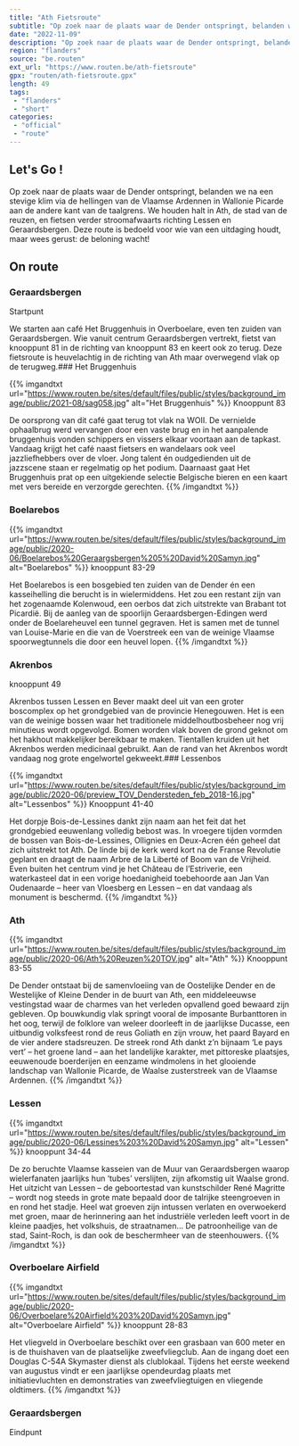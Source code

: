 ```yaml
---
title: "Ath Fietsroute"
subtitle: "Op zoek naar de plaats waar de Dender ontspringt, belanden we na een stevige klim via de hellingen van de Vlaamse Ardennen in Wallonie Picarde aan de andere kant van de taalgrens"
date: "2022-11-09"
description: "Op zoek naar de plaats waar de Dender ontspringt, belanden we na een stevige klim via de hellingen van de Vlaamse Ardennen in Wallonie Picarde aan de andere kant van de taalgrens"
region: "flanders"
source: "be.routen"
ext_url: "https://www.routen.be/ath-fietsroute"
gpx: "routen/ath-fietsroute.gpx"
length: 49
tags:
 - "flanders"
 - "short"
categories:
 - "official"
 - "route"
---
```


## Let's Go ! 

Op zoek naar de plaats waar de Dender ontspringt, belanden we na een stevige klim via de hellingen van de Vlaamse Ardennen in Wallonie Picarde aan de andere kant van de taalgrens. We houden halt in Ath, de stad van de reuzen, en fietsen verder stroomafwaarts richting Lessen en Geraardsbergen. Deze route is bedoeld voor wie van een uitdaging houdt, maar wees gerust: de beloning wacht!

## On route

### Geraardsbergen

Startpunt

We starten aan café Het Bruggenhuis in Overboelare, even ten zuiden van Geraardsbergen. Wie vanuit centrum Geraardsbergen vertrekt, fietst van knooppunt 81 in de richting van knooppunt 83 en keert ook zo terug. Deze fietsroute is heuvelachtig in de richting van Ath maar overwegend vlak op de terugweg.### Het Bruggenhuis

{{% imgandtxt url="https://www.routen.be/sites/default/files/public/styles/background_image/public/2021-08/sag058.jpg" alt="Het Bruggenhuis" %}}
Knooppunt 83

De oorsprong van dit café gaat terug tot vlak na WOII. De vernielde ophaalbrug werd vervangen door een vaste brug en in het aanpalende bruggenhuis vonden schippers en vissers elkaar voortaan aan de tapkast. Vandaag krijgt het café naast fietsers en wandelaars ook veel jazzliefhebbers over de vloer. Jong talent én oudgedienden uit de jazzscene staan er regelmatig op het podium. Daarnaast gaat Het Bruggenhuis prat op een uitgekiende selectie Belgische bieren en een kaart met vers bereide en verzorgde gerechten.
{{% /imgandtxt %}}

### Boelarebos

{{% imgandtxt url="https://www.routen.be/sites/default/files/public/styles/background_image/public/2020-06/Boelarebos%20Geraargsbergen%205%20David%20Samyn.jpg" alt="Boelarebos" %}}
knooppunt 83-29

Het Boelarebos is een bosgebied ten zuiden van de Dender én een kasseihelling die berucht is in wielermiddens. Het zou een restant zijn van het zogenaamde Kolenwoud, een oerbos dat zich uitstrekte van Brabant tot Picardië. Bij de aanleg van de spoorlijn Geraardsbergen-Edingen werd onder de Boelareheuvel een tunnel gegraven. Het is samen met de tunnel van Louise-Marie en die van de Voerstreek een van de weinige Vlaamse spoorwegtunnels die door een heuvel lopen.
{{% /imgandtxt %}}

### Akrenbos

knooppunt 49

Akrenbos tussen Lessen en Bever maakt deel uit van een groter boscomplex op het grondgebied van de provincie Henegouwen. Het is een van de weinige bossen waar het traditionele middelhoutbosbeheer nog vrij minutieus wordt opgevolgd. Bomen worden vlak boven de grond geknot om het hakhout makkelijker bereikbaar te maken. Tientallen kruiden uit het Akrenbos werden medicinaal gebruikt. Aan de rand van het Akrenbos wordt vandaag nog grote engelwortel gekweekt.### Lessenbos

{{% imgandtxt url="https://www.routen.be/sites/default/files/public/styles/background_image/public/2020-06/preview_TOV_Dendersteden_feb_2018-16.jpg" alt="Lessenbos" %}}
Knooppunt 41-40

Het dorpje Bois-de-Lessines dankt zijn naam aan het feit dat het grondgebied eeuwenlang volledig bebost was. In vroegere tijden vormden de bossen van Bois-de-Lessines, Ollignies en Deux-Acren één geheel dat zich uitstrekt tot Ath. De linde bij de kerk werd kort na de Franse Revolutie geplant en draagt de naam Arbre de la Liberté of Boom van de Vrijheid. Even buiten het centrum vind je het Château de l’Estriverie, een waterkasteel dat in een vorige hoedanigheid toebehoorde aan Jan Van Oudenaarde – heer van Vloesberg en Lessen – en dat vandaag als monument is beschermd.
{{% /imgandtxt %}}

### Ath

{{% imgandtxt url="https://www.routen.be/sites/default/files/public/styles/background_image/public/2020-06/Ath%20Reuzen%20TOV.jpg" alt="Ath" %}}
Knooppunt 83-55

De Dender ontstaat bij de samenvloeiing van de Oostelijke Dender en de Westelijke of Kleine Dender in de buurt van Ath, een middeleeuwse vestingstad waar de charmes van het verleden opvallend goed bewaard zijn gebleven. Op bouwkundig vlak springt vooral de imposante Burbanttoren in het oog, terwijl de folklore van weleer doorleeft in de jaarlijkse Ducasse, een uitbundig volksfeest rond de reus Goliath en zijn vrouw, het paard Bayard en de vier andere stadsreuzen. De streek rond Ath dankt z’n bijnaam ‘Le pays vert’ – het groene land – aan het landelijke karakter, met pittoreske plaatsjes, eeuwenoude boerderijen en eenzame windmolens in het glooiende landschap van Wallonie Picarde, de Waalse zusterstreek van de Vlaamse Ardennen.
{{% /imgandtxt %}}

### Lessen

{{% imgandtxt url="https://www.routen.be/sites/default/files/public/styles/background_image/public/2020-06/Lessines%203%20David%20Samyn.jpg" alt="Lessen" %}}
knooppunt 34-44

De zo beruchte Vlaamse kasseien van de Muur van Geraardsbergen waarop wielerfanaten jaarlijks hun ‘tubes’ verslijten, zijn afkomstig uit Waalse grond. Het uitzicht van Lessen – de geboortestad van kunstschilder René Magritte – wordt nog steeds in grote mate bepaald door de talrijke steengroeven in en rond het stadje. Heel wat groeven zijn intussen verlaten en overwoekerd met groen, maar de herinnering aan het industriële verleden leeft voort in de kleine paadjes, het volkshuis, de straatnamen… De patroonheilige van de stad, Saint-Roch, is dan ook de beschermheer van de steenhouwers.
{{% /imgandtxt %}}

### Overboelare Airfield

{{% imgandtxt url="https://www.routen.be/sites/default/files/public/styles/background_image/public/2020-06/Overboelare%20Airfield%203%20David%20Samyn.jpg" alt="Overboelare Airfield" %}}
knooppunt 28-83

Het vliegveld in Overboelare beschikt over een grasbaan van 600 meter en is de thuishaven van de plaatselijke zweefvliegclub. Aan de ingang doet een Douglas C-54A Skymaster dienst als clublokaal. Tijdens het eerste weekend van augustus vindt er een jaarlijkse opendeurdag plaats met initiatievluchten en demonstraties van zweefvliegtuigen en vliegende oldtimers.
{{% /imgandtxt %}}

### Geraardsbergen

Eindpunt


